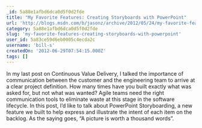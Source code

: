 ```yaml
---
_id: 5a88e1afbd6dca0d5f0d2fde
title: "My Favorite Features: Creating Storyboards with PowerPoint"
url: 'http://blogs.msdn.com/b/jasonz/archive/2012/05/24/my-favorite-features-creating-storyboards-with-powerpoint.aspx'
category: 5a88e1afbd6dca0d5f0d2fde
slug: 'my-favorite-features-creating-storyboards-with-powerpoint'
user_id: 5a83ce59d6eb0005c4ecda2c
username: 'bill-s'
createdOn: '2012-06-29T07:54:15.000Z'
tags: []
---
```


In my last post on Continuous Value Delivery, I talked the importance of communication between the customer and the engineering team to arrive at a clear project definition. How many times have you built exactly what was asked for, but not what was wanted? Agile teams need the right communication tools to eliminate waste at this stage in the software lifecycle. In this post, I’d like to talk about PowerPoint Storyboarding, a new feature we built to help express and illustrate the intent of each item on the backlog. As the saying goes, “A picture is worth a thousand words”.
